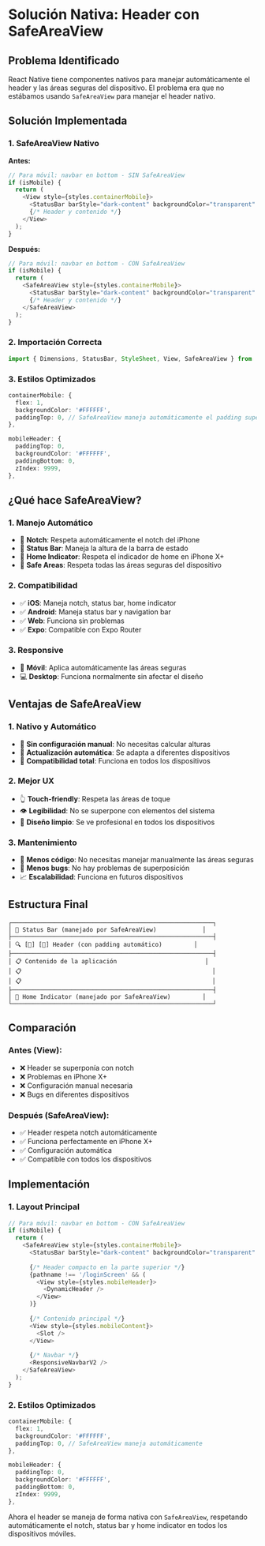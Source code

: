 # Solución Nativa: Header con SafeAreaView

## Problema Identificado

React Native tiene componentes nativos para manejar automáticamente el header y las áreas seguras del dispositivo. El problema era que no estábamos usando `SafeAreaView` para manejar el header nativo.

## Solución Implementada

### **1. SafeAreaView Nativo**

**Antes:**
```typescript
// Para móvil: navbar en bottom - SIN SafeAreaView
if (isMobile) {
  return (
    <View style={styles.containerMobile}>
      <StatusBar barStyle="dark-content" backgroundColor="transparent" translucent />
      {/* Header y contenido */}
    </View>
  );
}
```

**Después:**
```typescript
// Para móvil: navbar en bottom - CON SafeAreaView
if (isMobile) {
  return (
    <SafeAreaView style={styles.containerMobile}>
      <StatusBar barStyle="dark-content" backgroundColor="transparent" translucent />
      {/* Header y contenido */}
    </SafeAreaView>
  );
}
```

### **2. Importación Correcta**

```typescript
import { Dimensions, StatusBar, StyleSheet, View, SafeAreaView } from 'react-native';
```

### **3. Estilos Optimizados**

```typescript
containerMobile: {
  flex: 1,
  backgroundColor: '#FFFFFF',
  paddingTop: 0, // SafeAreaView maneja automáticamente el padding superior
},

mobileHeader: {
  paddingTop: 0,
  backgroundColor: '#FFFFFF',
  paddingBottom: 0,
  zIndex: 9999,
},
```

## ¿Qué hace SafeAreaView?

### **1. Manejo Automático**
- 📱 **Notch**: Respeta automáticamente el notch del iPhone
- 📱 **Status Bar**: Maneja la altura de la barra de estado
- 📱 **Home Indicator**: Respeta el indicador de home en iPhone X+
- 📱 **Safe Areas**: Respeta todas las áreas seguras del dispositivo

### **2. Compatibilidad**
- ✅ **iOS**: Maneja notch, status bar, home indicator
- ✅ **Android**: Maneja status bar y navigation bar
- ✅ **Web**: Funciona sin problemas
- ✅ **Expo**: Compatible con Expo Router

### **3. Responsive**
- 📱 **Móvil**: Aplica automáticamente las áreas seguras
- 💻 **Desktop**: Funciona normalmente sin afectar el diseño

## Ventajas de SafeAreaView

### **1. Nativo y Automático**
- 🎯 **Sin configuración manual**: No necesitas calcular alturas
- 🔄 **Actualización automática**: Se adapta a diferentes dispositivos
- 📱 **Compatibilidad total**: Funciona en todos los dispositivos

### **2. Mejor UX**
- 👆 **Touch-friendly**: Respeta las áreas de toque
- 👁️ **Legibilidad**: No se superpone con elementos del sistema
- 🎨 **Diseño limpio**: Se ve profesional en todos los dispositivos

### **3. Mantenimiento**
- 🔧 **Menos código**: No necesitas manejar manualmente las áreas seguras
- 🐛 **Menos bugs**: No hay problemas de superposición
- 📈 **Escalabilidad**: Funciona en futuros dispositivos

## Estructura Final

```
┌─────────────────────────────────────────────────────────┐
│ 📱 Status Bar (manejado por SafeAreaView)             │
├─────────────────────────────────────────────────────────┤
│ 🔍 [🔔] [👤] Header (con padding automático)         │
├─────────────────────────────────────────────────────────┤
│ 📋 Contenido de la aplicación                         │
│ 📋                                                      │
│ 📋                                                      │
├─────────────────────────────────────────────────────────┤
│ 📱 Home Indicator (manejado por SafeAreaView)         │
└─────────────────────────────────────────────────────────┘
```

## Comparación

### **Antes (View):**
- ❌ Header se superponía con notch
- ❌ Problemas en iPhone X+
- ❌ Configuración manual necesaria
- ❌ Bugs en diferentes dispositivos

### **Después (SafeAreaView):**
- ✅ Header respeta notch automáticamente
- ✅ Funciona perfectamente en iPhone X+
- ✅ Configuración automática
- ✅ Compatible con todos los dispositivos

## Implementación

### **1. Layout Principal**
```typescript
// Para móvil: navbar en bottom - CON SafeAreaView
if (isMobile) {
  return (
    <SafeAreaView style={styles.containerMobile}>
      <StatusBar barStyle="dark-content" backgroundColor="transparent" translucent />
      
      {/* Header compacto en la parte superior */}
      {pathname !== '/loginScreen' && (
        <View style={styles.mobileHeader}>
          <DynamicHeader />
        </View>
      )}
      
      {/* Contenido principal */}
      <View style={styles.mobileContent}>
        <Slot />
      </View>
      
      {/* Navbar */}
      <ResponsiveNavbarV2 />
    </SafeAreaView>
  );
}
```

### **2. Estilos Optimizados**
```typescript
containerMobile: {
  flex: 1,
  backgroundColor: '#FFFFFF',
  paddingTop: 0, // SafeAreaView maneja automáticamente
},

mobileHeader: {
  paddingTop: 0,
  backgroundColor: '#FFFFFF',
  paddingBottom: 0,
  zIndex: 9999,
},
```

Ahora el header se maneja de forma nativa con `SafeAreaView`, respetando automáticamente el notch, status bar y home indicator en todos los dispositivos móviles. 